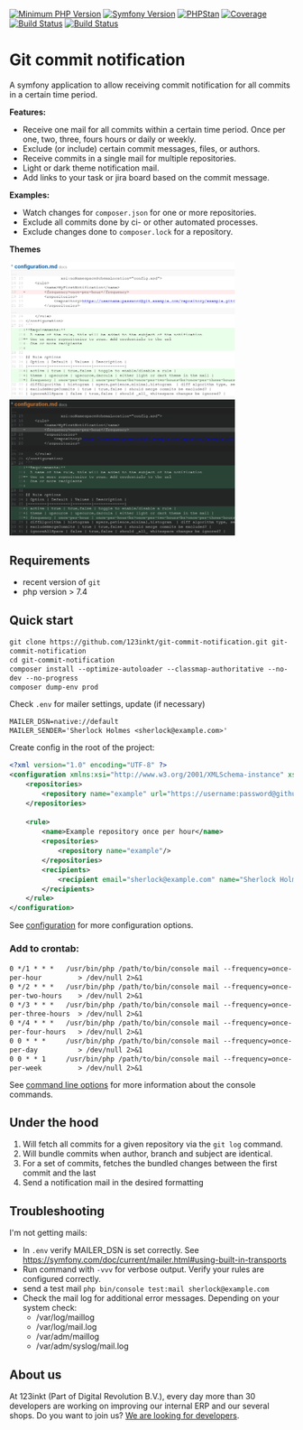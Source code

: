 [![Minimum PHP Version](https://img.shields.io/badge/php-%3E%3D%208.0-8892BF)](https://php.net/)
[![Symfony Version](https://img.shields.io/badge/symfony-5.4-4BC51D)](https://symfony.com/releases)
[![PHPStan](https://img.shields.io/badge/phpstan-enabled-4BC51D)](https://www.phpstan.com/)
[![Coverage](https://img.shields.io/badge/coverage-100%25-4BC51D)](https://php.net/)
[![Build Status](https://github.com/123inkt/git-commit-notification/workflows/Check/badge.svg?branch=master)](https://github.com/123inkt/git-commit-notification/actions)
[![Build Status](https://github.com/123inkt/git-commit-notification/workflows/Test/badge.svg?branch=master)](https://github.com/123inkt/git-commit-notification/actions)

# Git commit notification
A symfony application to allow receiving commit notification for all commits in a certain time period.

**Features:**
- Receive one mail for all commits within a certain time period. Once per one, two, three, fours hours or daily or weekly.
- Exclude (or include) certain commit messages, files, or authors.
- Receive commits in a single mail for multiple repositories.
- Light or dark theme notification mail.
- Add links to your task or jira board based on the commit message.

**Examples:**
- Watch changes for `composer.json` for one or more repositories.
- Exclude all commits done by ci- or other automated processes.
- Exclude changes done to `composer.lock` for a repository.

**Themes**

<img src="docs/images/upsource.png" alt="Upsource" title="Upsource" width="400">
<img src="docs/images/darcula.png" alt="Darcula" title="Darcula" width="400">

## Requirements

- recent version of `git`
- php version > 7.4

## Quick start

```shell
git clone https://github.com/123inkt/git-commit-notification.git git-commit-notification
cd git-commit-notification
composer install --optimize-autoloader --classmap-authoritative --no-dev --no-progress
composer dump-env prod
```
Check `.env` for mailer settings, update (if necessary)
```dotenv
MAILER_DSN=native://default
MAILER_SENDER='Sherlock Holmes <sherlock@example.com>'
```

Create config in the root of the project:

```xml
<?xml version="1.0" encoding="UTF-8" ?>
<configuration xmlns:xsi="http://www.w3.org/2001/XMLSchema-instance" xsi:noNamespaceSchemaLocation="config.xsd">
    <repositories>
        <repository name="example" url="https://username:password@github.com/example.git"/>
    </repositories>

    <rule>
        <name>Example repository once per hour</name>
        <repositories>
            <repository name="example"/>
        </repositories>
        <recipients>
            <recipient email="sherlock@example.com" name="Sherlock Holmes"/>
        </recipients>
    </rule>
</configuration>
```
See [configuration](docs/configuration.md) for more configuration options.

### Add to crontab:

```shell
0 */1 * * *   /usr/bin/php /path/to/bin/console mail --frequency=once-per-hour         > /dev/null 2>&1
0 */2 * * *   /usr/bin/php /path/to/bin/console mail --frequency=once-per-two-hours    > /dev/null 2>&1
0 */3 * * *   /usr/bin/php /path/to/bin/console mail --frequency=once-per-three-hours  > /dev/null 2>&1
0 */4 * * *   /usr/bin/php /path/to/bin/console mail --frequency=once-per-four-hours   > /dev/null 2>&1
0 0 * * *     /usr/bin/php /path/to/bin/console mail --frequency=once-per-day          > /dev/null 2>&1
0 0 * * 1     /usr/bin/php /path/to/bin/console mail --frequency=once-per-week         > /dev/null 2>&1
```

See [command line options](docs/command-line.md) for more information about the console commands.

## Under the hood

1) Will fetch all commits for a given repository via the `git log` command.
2) Will bundle commits when author, branch and subject are identical.
3) For a set of commits, fetches the bundled changes between the first commit and the last
4) Send a notification mail in the desired formatting

## Troubleshooting

I'm not getting mails:
- In `.env` verify MAILER_DSN is set correctly. See https://symfony.com/doc/current/mailer.html#using-built-in-transports
- Run command with `-vvv` for verbose output. Verify your rules are configured correctly.
- send a test mail `php bin/console test:mail sherlock@example.com`
- Check the mail log for additional error messages. Depending on your system check:
  - /var/log/maillog
  - /var/log/mail.log
  - /var/adm/maillog
  - /var/adm/syslog/mail.log

## About us

At 123inkt (Part of Digital Revolution B.V.), every day more than 30 developers are working on improving our internal ERP and our several shops. Do
you want to join us? [We are looking for developers](https://www.werkenbij123inkt.nl/vacatures).
